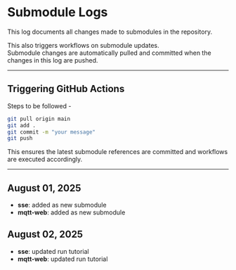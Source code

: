 # Submodule Logs

This log documents all changes made to submodules in the repository.

This also triggers workflows on submodule updates.  
Submodule changes are automatically pulled and committed when the changes in this log are pushed.

---

## Triggering GitHub Actions

Steps to be followed -

```bash
git pull origin main
git add .
git commit -m "your message"
git push
```

This ensures the latest submodule references are committed and workflows are executed accordingly.

---

## August 01, 2025

- **sse**: added as new submodule
- **mqtt-web**: added as new submodule

## August 02, 2025

- **sse**: updated run tutorial
- **mqtt-web**: updated run tutorial
